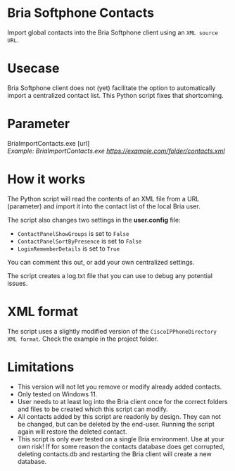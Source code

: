 # Bria Softphone Contacts
Import global contacts into the Bria Softphone client using an `XML source URL`.

# Usecase
Bria Softphone client does not (yet) facilitate the option to automatically import a centralized contact list. This Python script fixes that shortcoming.

# Parameter
BriaImportContacts.exe [url]   
*Example: BriaImportContacts.exe https://example.com/folder/contacts.xml*

# How it works
The Python script will read the contents of an XML file from a URL (parameter) and import it into the contact list of the local Bria user.

The script also changes two settings in the **user.config** file:
- `ContactPanelShowGroups` is set to `False`
- `ContactPanelSortByPresence` is set to `False`
- `LoginRememberDetails` is set to `True`

You can comment this out, or add your own centralized settings.

The script creates a log.txt file that you can use to debug any potential issues.

# XML format
The script uses a slightly modified version of the `CiscoIPPhoneDirectory XML format`. Check the example in the project folder.

# Limitations
- This version will not let you remove or modify already added contacts.
- Only tested on Windows 11.
- User needs to at least log into the Bria client once for the correct folders and files to be created which this script can modify.
- All contacts added by this script are readonly by design. They can not be changed, but can be deleted by the end-user. Running the script again will restore the deleted contact.
- This script is only ever tested on a single Bria environment. Use at your own risk! If for some reason the contacts database does get corrupted, deleting contacts.db and restarting the Bria client will create a new database.
